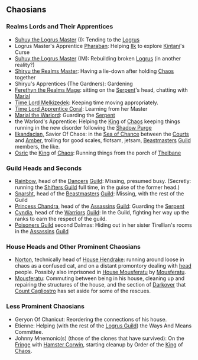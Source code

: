 ## <A NAME="chaosians">Chaosians</A>
### Realms Lords and Their Apprentices
 + [Suhuy the Logrus Master](RealmsLords) (I): Tending to the [Logrus](TheLogrus)
 + Logrus Master's Apprentice [Pharaban](PharabanOfPharaban): Helping [Ilk](IlkandacianOfCara) to explore [Kintani](DragonKintani)'s Curse
 + [Suhuy the Logrus Master](RealmsLords) (IM): Rebuilding broken [Logrus](TheLogrus) (in another reality?)
 + [Shiryu the Realms Master](RealmsMasterShiryu): Having a lie-down after holding [Chaos](CourtsOfChaos) together
 + Shiryu's Apprentices (The Gardners): Gardening
 + [Ferethyn the Realms Mage](RealmsLords): sitting on the [Serpent](SerpentOfChaos)'s head, chatting with [Marial](RealmsLords)
 + [Time Lord Melkizedek](RealmsLords): Keeping time moving appropriately.
 + [Time Lord Apprentice Coral](CobalteanRoyalFamily#coral)</SPAN>: Learning from her Master
 + [Marial the Warlord](RealmsLords): Guarding the [Serpent](SerpentOfChaos)
 + the Warlord's Apprentice: Helping the [King](KingOfChaos) of [Chaos](CourtsOfChaos) keeping things running in the new disorder following the [Shadow Purge](ShadowPurge)
 + [Ilkandacian,](IlkandacianOfCara) Savior Of Chaos: in the [Sea of Chance](SeaOfChance) between the [Courts](CourtsOfChaos) and [Amber](KolvirPromontory), trolling for good scales, flotsam, jetsam, [Beastmasters](BeastmastersGuild) [Guild](ChaosGuilds) members, the like.
 + [Osric](OsricOfChanicut) the [King](KingOfChaos) of [Chaos](CourtsOfChaos): Running things from the porch of [Thelbane](CastleThelbane)

### Guild Heads and Seconds
 + [Rainbow](RainbowOfDancers), head of the [Dancers](DancersGuild) [Guild](ChaosGuilds): Missing, presumed busy.  (Secretly:  running the [Shifters Guild](ChaosGuilds#shifters) full time, in the guise of the former head.)
 + [Snarsht](SnarshtOfBeastmasters), head of the [Beastmasters](BeastmastersGuild) [Guild](ChaosGuilds): Missing, with the rest of the Guild
 + [Princess Chandra](PrincessChandraOfAssassins), head of the [Assassins](AssassinsGuild) [Guild](ChaosGuilds): Guarding the [Serpent](SerpentOfChaos)
 + [Cyndia](CobalteanRoyalFamily#cyndia), head of the [Warriors](WarriorsGuild) [Guild](ChaosGuilds): In the Guild, fighting her way up the ranks to earn the respect of the guild.
 + [Poisoners Guild](ChaosGuilds) second Dalmas: Hiding out in her sister Tirellian's rooms in the [Assassins](AssassinsGuild) [Guild](ChaosGuilds)


### House Heads and Other Prominent Chaosians
 + [Norton](NortonOfBeastmasters), technically head of [House Hendrake](HouseHendrake): running around loose in chaos as a confused cat, and on a distant promontory dealing with [head](NortonsHead) people.  Possibly also imprisoned in [House Mousferatu](ChaosHouses) by [Mousferatu](MousferatuOfMousferatu).
 + [Mousferatu](MousferatuOfMousferatu): Commuting between being in his house, cleaning up and repairing the structures of the house, and the section of [Darkover](DarkoverPromontory) that [Count Cagliostro](CountCagliostro) has set aside for some of the rescues.

### Less Prominent Chaosians
 + Geryon Of Chanicut: Reordering the connections of his house.
 + Etienne: Helping (with the rest of the [Logrus Guild](ChaosGuilds)) the Ways And Means Committee.
 + Johnny Mnemonic(s) (those of the clones that have survived): On the [Fringe](PowersBalancesAndOpposites) with [Hamster Corwin](WhoIsWhereHamsterites#corwin), starting cleanup by Order of the [King](KingOfChaos) of [Chaos](CourtsOfChaos).
